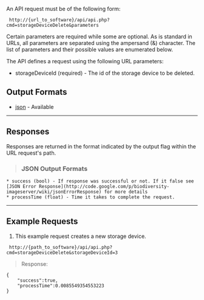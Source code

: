 An API request must be of the following form:

```
 http://{url_to_software}/api/api.php?cmd=storageDeviceDelete&parameters
```

Certain parameters are required while some are optional. As is standard in URLs, all parameters are separated using the ampersand (&) character. The list of parameters and their possible values are enumerated below.

The API defines a request using the following URL parameters:

  * storageDeviceId (required) - The id of the storage device to be deleted.

## Output Formats ##

  * [json](#JSON_Output_Formats.md) - Available


---

## Responses ##

Responses are returned in the format indicated by the output flag within the URL request's path.

> ### JSON Output Formats ###
    * success (bool) - If response was successful or not. If it false see [JSON Error Response](http://code.google.com/p/biodiversity-imageserver/wiki/jsonErrorResponse) for more details
    * processTime (float) - Time it takes to complete the request.


---

## Example Requests ##

1. This example request creates a new storage device.

```
 http://{path_to_software}/api/api.php?cmd=storageDeviceDelete&storageDeviceId=3
```

> Response:
```
{
    "success":true,
    "processTime":0.0085549354553223
}
```